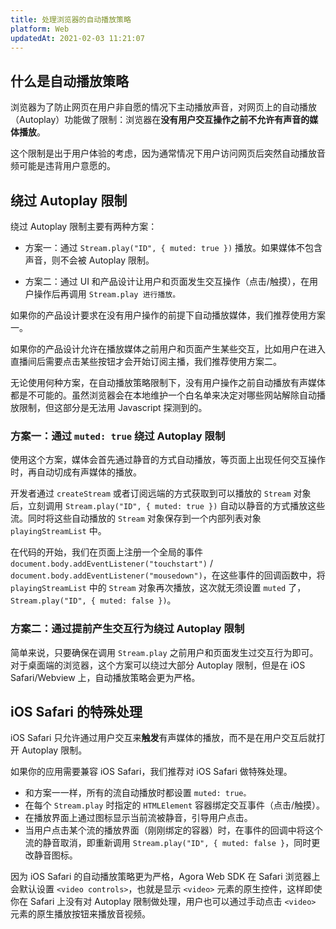```yaml
---
title: 处理浏览器的自动播放策略
platform: Web
updatedAt: 2021-02-03 11:21:07
---
```

## 什么是自动播放策略

浏览器为了防止网页在用户非自愿的情况下主动播放声音，对网页上的自动播放（Autoplay）功能做了限制：浏览器在**没有用户交互操作之前不允许有声音的媒体播放**。

这个限制是出于用户体验的考虑，因为通常情况下用户访问网页后突然自动播放音频可能是违背用户意愿的。

## 绕过 Autoplay 限制

绕过 Autoplay 限制主要有两种方案：

- 方案一：通过 `Stream.play("ID", { muted: true })` 播放。如果媒体不包含声音，则不会被 Autoplay 限制。

- 方案二：通过 UI 和产品设计让用户和页面发生交互操作（点击/触摸），在用户操作后再调用 `Stream.play 进行播放。`

如果你的产品设计要求在没有用户操作的前提下自动播放媒体，我们推荐使用方案一。

如果你的产品设计允许在播放媒体之前用户和页面产生某些交互，比如用户在进入直播间后需要点击某些按钮才会开始订阅主播，我们推荐使用方案二。

<div class="alert note">无论使用何种方案，在自动播放策略限制下，没有用户操作之前自动播放有声媒体都是不可能的。虽然浏览器会在本地维护一个白名单来决定对哪些网站解除自动播放限制，但这部分是无法用 Javascript 探测到的。</div>

### 方案一：通过 `muted: true` 绕过 Autoplay 限制

使用这个方案，媒体会首先通过静音的方式自动播放，等页面上出现任何交互操作时，再自动切成有声媒体的播放。

开发者通过 `createStream` 或者订阅远端的方式获取到可以播放的 `Stream` 对象后，立刻调用 `Stream.play("ID", { muted: true })` 自动以静音的方式播放这些流。同时将这些自动播放的 `Stream` 对象保存到一个内部列表对象 `playingStreamList` 中。

在代码的开始，我们在页面上注册一个全局的事件 `document.body.addEventListener("touchstart")` / `document.body.addEventListener("mousedown")`，在这些事件的回调函数中，将 `playingStreamList` 中的 `Stream` 对象再次播放，这次就无须设置 `muted` 了，`Stream.play("ID", { muted: false })`。

### 方案二：通过提前产生交互行为绕过 Autoplay 限制

简单来说，只要确保在调用 `Stream.play` 之前用户和页面发生过交互行为即可。对于桌面端的浏览器，这个方案可以绕过大部分 Autoplay 限制，但是在 iOS Safari/Webview 上，自动播放策略会更为严格。

## iOS Safari 的特殊处理

<div class="alert note">iOS Safari 只允许通过用户交互来<b>触发</b>有声媒体的播放，而不是在用户交互后就打开 Autoplay 限制。</div> 

如果你的应用需要兼容 iOS Safari，我们推荐对 iOS Safari 做特殊处理。

- 和方案一一样，所有的流自动播放时都设置 `muted: true。`
- 在每个 `Stream.play` 时指定的 `HTMLElement` 容器绑定交互事件（点击/触摸）。
- 在播放界面上通过图标显示当前流被静音，引导用户点击。
- 当用户点击某个流的播放界面（刚刚绑定的容器）时，在事件的回调中将这个流的静音取消，即重新调用 `Stream.play("ID", { muted: false }`，同时更改静音图标。

因为 iOS Safari 的自动播放策略更为严格，Agora Web SDK 在 Safari 浏览器上会默认设置 `<video controls>`，也就是显示 `<video>` 元素的原生控件，这样即使你在 Safari 上没有对 Autoplay 限制做处理，用户也可以通过手动点击 `<video>` 元素的原生播放按钮来播放音视频。